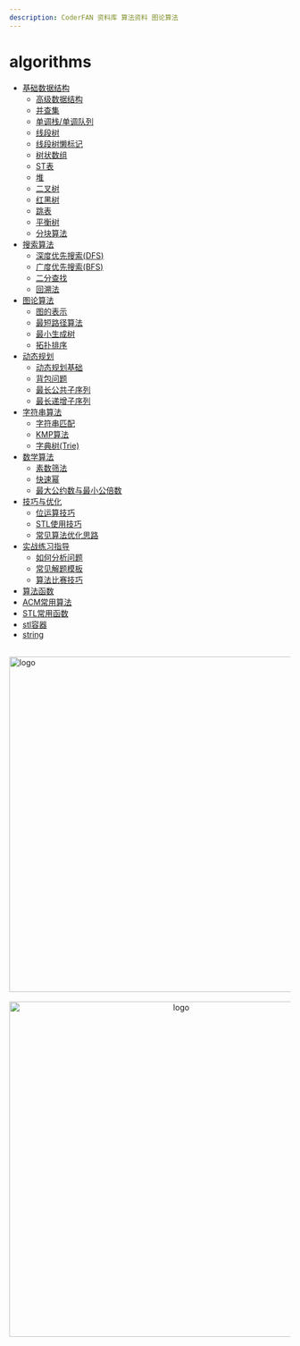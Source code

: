 ```yaml
---
description: CoderFAN 资料库 算法资料 图论算法
---
```


# algorithms
  
- [基础数据结构](/algorithms/base_algo/acm-md/数据结构/基础数据结构.md)
   - [高级数据结构](/algorithms/base_algo/acm-md/数据结构/高级数据结构概述.md)
   - [并查集](/algorithms/base_algo/acm-md/数据结构/并查集.md)
   - [单调栈/单调队列](/algorithms/base_algo/acm-md/数据结构/单调栈和单调队列.md)
   - [线段树](/algorithms/base_algo/acm-md/数据结构/线段树.md)
   - [线段树懒标记](/algorithms/base_algo/acm-md/数据结构/线段树懒标记.md)
   - [树状数组](/algorithms/base_algo/acm-md/数据结构/树状数组.md)
   - [ST表](/algorithms/base_algo/acm-md/数据结构/ST表.md)
   - [堆](/algorithms/base_algo/acm-md/数据结构/堆.md)
   - [二叉树](/algorithms/base_algo/acm-md/数据结构/二叉树.md)
   - [红黑树](/algorithms/base_algo/acm-md/数据结构/红黑树.md)
   - [跳表](/algorithms/base_algo/acm-md/数据结构/跳表.md)
   - [平衡树](/algorithms/base_algo/acm-md/数据结构/平衡树.md)
   - [分块算法](/algorithms/base_algo/acm-md/数据结构/分块算法.md)
- [搜索算法](/algorithms/base_algo/acm-md/搜索算法/搜索算法概述.md)
   - [深度优先搜索(DFS)](/algorithms/base_algo/acm-md/搜索算法/深度优先搜索.md)
   - [广度优先搜索(BFS)](/algorithms/base_algo/acm-md/搜索算法/广度优先搜索.md)
   - [二分查找](/algorithms/base_algo/acm-md/搜索算法/二分查找.md)
   - [回溯法](/algorithms/base_algo/acm-md/搜索算法/回溯法.md)
- [图论算法](/algorithms/base_algo/acm-md/图论算法/图论概述.md)
   - [图的表示](/algorithms/base_algo/acm-md/图论算法/图的表示.md)
   - [最短路径算法](/algorithms/base_algo/acm-md/图论算法/最短路径算法.md)
   - [最小生成树](/algorithms/base_algo/acm-md/图论算法/最小生成树.md)
   - [拓扑排序](/algorithms/base_algo/acm-md/图论算法/拓扑排序.md)
- [动态规划](/algorithms/base_algo/acm-md/动态规划/动态规划概述.md)
   - [动态规划基础](/algorithms/base_algo/acm-md/动态规划/动态规划基础.md)
   - [背包问题](/algorithms/base_algo/acm-md/动态规划/背包问题.md)
   - [最长公共子序列](/algorithms/base_algo/acm-md/动态规划/最长公共子序列.md)
   - [最长递增子序列](/algorithms/base_algo/acm-md/动态规划/最长递增子序列.md)
- [字符串算法](/algorithms/base_algo/acm-md/字符串算法/字符串算法概述.md)
   - [字符串匹配](/algorithms/base_algo/acm-md/字符串算法/字符串匹配.md)
   - [KMP算法](/algorithms/base_algo/acm-md/字符串算法/KMP算法.md)
   - [字典树(Trie)](/algorithms/base_algo/acm-md/字符串算法/字典树.md)
- [数学算法](/algorithms/base_algo/acm-md/数学算法/数学算法概述.md)
   - [素数筛法](/algorithms/base_algo/acm-md/数学算法/素数筛法.md)
   - [快速幂](/algorithms/base_algo/acm-md/数学算法/快速幂.md)
   - [最大公约数与最小公倍数](/algorithms/base_algo/acm-md/数学算法/最大公约数与最小公倍数.md)
- [技巧与优化](/algorithms/base_algo/acm-md/技巧与优化/技巧与优化概述.md)
   - [位运算技巧](/algorithms/base_algo/acm-md/技巧与优化/位运算技巧.md)
   - [STL使用技巧](/algorithms/base_algo/acm-md/技巧与优化/STL使用技巧.md)
   - [常见算法优化思路](/algorithms/base_algo/acm-md/技巧与优化/常见算法优化思路.md)
- [实战练习指导](/algorithms/base_algo/acm-md/实战练习指导/实战练习概述.md)
    - [如何分析问题](/algorithms/base_algo/acm-md/实战练习指导/如何分析问题.md)
    - [常见解题模板](/algorithms/base_algo/acm-md/实战练习指导/常见解题模板.md)
    - [算法比赛技巧](/algorithms/base_algo/acm-md/实战练习指导/算法比赛技巧.md)
- [算法函数](/algorithms/base_algo/acm-md/算法函数.md)
- [ACM常用算法](/algorithms/base_algo/acm-md/ACM常用算法.md)
- [STL常用函数](/algorithms/base_algo/acm-md/STL常用函数.md)
- [stl容器](/algorithms/base_algo/acm-md/stl容器.md)
- [string](/algorithms/base_algo/acm-md/string.md)


<br />
<img  src='/img/bjkb.PNG' width="600" alt="logo">
<br />
<br />
<div align="center">

<img  src='/img/01.jpeg' width="600" alt="logo" />
</div>
<br />
<br />
